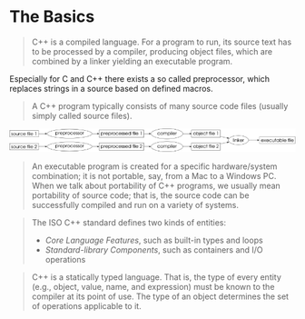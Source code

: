 # The Basics

>C++ is a compiled language.
>For a program to run, its source text has to be processed by a compiler, producing object files, which are combined by a linker yielding an executable program.

Especially for C and C++ there exists a so called preprocessor, which replaces strings in a source based on defined macros.

>A C++ program typically consists of many source code files (usually simply called source files).

![Scheme of Compiler Process](images/compiler_process.png)

>An executable program is created for a specific hardware/system combination; it is not portable, say, from a Mac to a Windows PC.
>When we talk about portability of C++ programs, we usually mean portability of source code; that is, the source code can be successfully compiled and run on a variety of systems.

>The ISO C++ standard defines two kinds of entities:
>- *Core Language Features*, such as built-in types and loops
>- *Standard-library Components*, such as containers and I/O operations

>C++ is a statically typed language.
>That is, the type of every entity (e.g., object, value, name, and expression) must be known to the compiler at its point of use.
>The type of an object determines the set of operations applicable to it.